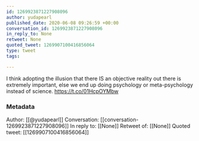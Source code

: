 ```yaml
---
id: 1269923871227908096
author: yudapearl
published_date: 2020-06-08 09:26:59 +00:00
conversation_id: 1269923871227908096
in_reply_to: None
retweet: None
quoted_tweet: 1269907100416856064
type: tweet
tags:

---
```


I think adopting the illusion that there IS an objective reality out there is extremely important, else we end up doing psychology or meta-psychology instead of science. https://t.co/01HcpOYMbw

### Metadata

Author: [[@yudapearl]]
Conversation: [[conversation-1269923871227908096]]
In reply to: [[None]]
Retweet of: [[None]]
Quoted tweet: [[1269907100416856064]]

